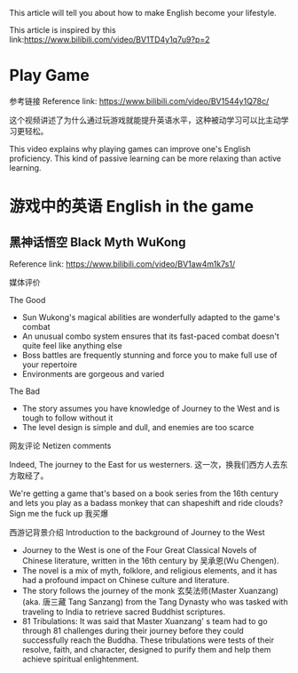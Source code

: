This article will tell you about how to make English become your lifestyle.

This article is inspired by this link:https://www.bilibili.com/video/BV1TD4y1q7u9?p=2

# Play Game

参考链接 Reference link: https://www.bilibili.com/video/BV1544y1Q78c/

这个视频讲述了为什么通过玩游戏就能提升英语水平，这种被动学习可以比主动学习更轻松。

This video explains why playing games can improve one's English proficiency. This kind of passive learning can be more relaxing than active learning. 



# 游戏中的英语 English in the game 

## 黑神话悟空 Black Myth WuKong

Reference link: https://www.bilibili.com/video/BV1aw4m1k7s1/

媒体评价

The Good

- Sun Wukong's magical abilities are wonderfully adapted to the game's combat 
- An unusual combo system ensures that its fast-paced combat doesn't quite feel like anything else 
- Boss battles are frequently stunning and force you to make full use of your repertoire 
- Environments are gorgeous and varied 

The Bad 

- The story assumes you have knowledge of Journey to the West and is tough to follow without it 
- The level design is simple and dull, and enemies are too scarce 

网友评论 Netizen comments 

Indeed, The journey to the East for us westerners. 这一次，换我们西方人去东方取经了。

We're getting a game that's based on a book series from the 16th century and lets you play as a badass monkey that can shapeshift and ride clouds? Sign me the fuck up 我买爆

西游记背景介绍 Introduction to the background of Journey to the West

- Journey to the West is one of the Four Great Classical Novels of Chinese literature, written in the 16th century by 吴承恩(Wu Chengen). 
- The novel is a mix of myth, folklore, and religious elements, and it has had a profound impact on Chinese culture and literature.
- The story follows the journey of the monk 玄奘法师(Master Xuanzang)(aka. 唐三藏 Tang Sanzang) from the Tang Dynasty who was tasked with traveling to India to retrieve sacred Buddhist scriptures. 
- 81 Tribulations: It was said that Master Xuanzang' s team had to go through 81 challenges during their journey before they could successfully reach the Buddha. These tribulations were tests of their resolve, faith, and character, designed to purify them and help them achieve spiritual enlightenment. 

